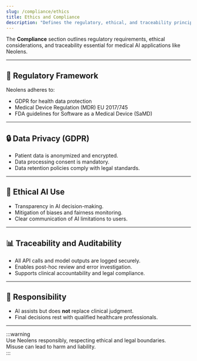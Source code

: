 ```yaml
---
slug: /compliance/ethics
title: Ethics and Compliance
description: "Defines the regulatory, ethical, and traceability principles guiding safe and trustworthy medical AI use."
---
```


The **Compliance** section outlines regulatory requirements, ethical considerations, and traceability essential for medical AI applications like Neolens.

---

## 📜 Regulatory Framework

Neolens adheres to:

- GDPR for health data protection
- Medical Device Regulation (MDR) EU 2017/745
- FDA guidelines for Software as a Medical Device (SaMD)

---

## 🔒 Data Privacy (GDPR)

- Patient data is anonymized and encrypted.
- Data processing consent is mandatory.
- Data retention policies comply with legal standards.

---

## 🤖 Ethical AI Use

- Transparency in AI decision-making.
- Mitigation of biases and fairness monitoring.
- Clear communication of AI limitations to users.

---

## 📊 Traceability and Auditability

- All API calls and model outputs are logged securely.
- Enables post-hoc review and error investigation.
- Supports clinical accountability and legal compliance.

---

## 🧩 Responsibility

- AI assists but does **not** replace clinical judgment.
- Final decisions rest with qualified healthcare professionals.

---

:::warning  
Use Neolens responsibly, respecting ethical and legal boundaries.  
Misuse can lead to harm and liability.  
:::
